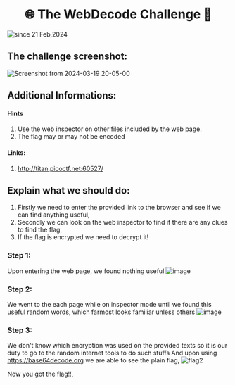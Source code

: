 
<h1 align="center">🌐 The WebDecode Challenge 🚩</h1>
<img src="https://komarev.com/ghpvc/?username=CTF-isaka&label=Bookmarklet&color=0e75b6&style=flat" align="center" alt="since 21 Feb,2024" />

## The challenge screenshot:
![Screenshot from 2024-03-19 20-05-00](https://github.com/isaka-james/picoCTFs-Solutions/assets/76619967/b485720f-5d99-487c-918a-6299adc2adb5)


## Additional Informations:
#### Hints
1. Use the web inspector on other files included by the web page.
2. The flag may or may not be encoded

#### Links:
1. http://titan.picoctf.net:60527/

## Explain what we should do:
1. Firstly we need to enter the provided link to the browser and see if we can find anything useful,
2. Secondly we can look on the web inspector to find if there are any clues to find the flag,
3. If the flag is encrypted we need to decrypt it!

### Step 1:
Upon entering the web page, we found nothing useful
![image](https://github.com/isaka-james/picoCTFs-Solutions/assets/76619967/ca6c6be2-e8db-4ee4-8eb3-3bf96aa3bd3c)

### Step 2:
We went to the each page while on inspector mode until we found this useful random words, which farmost looks familiar unless others
![image](https://github.com/isaka-james/picoCTFs-Solutions/assets/76619967/52b9152d-a432-48da-948d-8e69f3883f2d)

### Step 3:
We don't know which encryption was used on the provided texts so it is our duty to go to the random internet tools to do such stuffs
And upon using https://base64decode.org we are able to see the plain flag, 
![flag2](https://github.com/isaka-james/picoCTFs-Solutions/assets/76619967/43dc9ad5-be87-4d04-9116-77ec269ddad8)


Now you got the flag!!,
